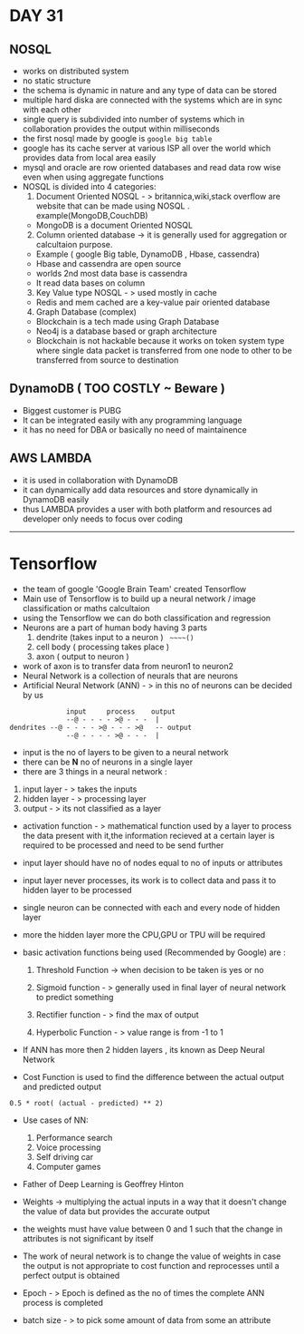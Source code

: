 # DAY 31

## NOSQL
  * works on distributed system
  * no static structure
  * the schema is dynamic in nature and any type of data can be stored
  * multiple hard diska are connected with the systems which are in sync with each other
  * single query is subdivided into number of systems which in collaboration provides the output within milliseconds
  * the first nosql made by google is ```google big table```
  * google has its cache server at various ISP all over the world which provides data from local area easily
  * mysql and oracle are row oriented databases and read data row wise even when using aggregate functions
  * NOSQL is divided into 4 categories:
    1. Document Oriented NOSQL - > britannica,wiki,stack overflow are website that can be made using NOSQL . example(MongoDB,CouchDB)
      * MongoDB is a document Oriented NOSQL
    2. Column oriented database -> it is generally used for aggregation or calcultaion purpose.
      * Example ( google Big table, DynamoDB , Hbase, cassendra)
      * Hbase and cassendra are open source
      * worlds 2nd most data base is cassendra
      * It read data bases on column
    3. Key Value type NOSQL - > used mostly in cache
      * Redis and mem cached are a key-value pair oriented database
    4. Graph Database (complex)
      * Blockchain is a tech made using Graph Database
      * Neo4j is a database based or graph architecture
      * Blockchain is not hackable because it works on token system type where single data packet is transferred from one node to other to be transferred from source to destination

## DynamoDB ( TOO COSTLY ~ Beware )
  * Biggest customer is PUBG
  * It can be integrated easily with any programming language
  * it has no need for DBA or basically no need of maintainence

## AWS LAMBDA
  * it is used in collaboration with DynamoDB
  * it can dynamically add data resources and store dynamically in DynamoDB easily
  * thus LAMBDA provides a user with both platform and resources ad developer only needs to focus over coding
----

# Tensorflow
  * the team of google 'Google Brain Team' created Tensorflow
  * Main use of Tensorflow is to build up a neural network / image classification or maths calcultaion
  * using the Tensorflow we can do both classification and regression
  * Neurons are a part of human body having 3 parts
    1. dendrite (takes input to a neuron )            ``` ~~~~()```
    2. cell body ( processing takes place )
    3. axon ( output to neuron )
  * work of axon is to transfer data from neuron1 to neuron2
  * Neural Network is a collection of neurals that are neurons
  * Artificial Neural Network (ANN) - > in this no of neurons can be decided by us
```
              input     process    output
              --@ - - - - >@ - - -  |
dendrites --@ - - - - >@ - - - >@   -- output
              --@ - - - - >@ - - -  |
```

* input is the no of layers to be given to a neural network
* there can be <b>N</b> no of neurons in a single layer
* there are 3 things in a neural network :
 1. input layer - > takes the inputs
 2. hidden layer - > processing layer
 3. output - > its not classified as a layer


* activation function - > mathematical function used by a layer to process the data present with it,the information recieved at a certain layer is required to be processed and need to be send further
* input layer should have no of nodes equal to no of inputs or attributes
* input layer never processes, its work is to collect data and pass it to hidden layer to be processed
* single neuron can be connected with each and every node of hidden layer
* more the hidden layer more the CPU,GPU or TPU will be required

* basic activation functions being used (Recommended by Google) are :
  1. Threshold Function -> when decision to be taken is yes or no

  2. Sigmoid function - > generally used in final layer of neural network to predict something
  3. Rectifier function - > find the max of output
  4. Hyperbolic Function - > value range is from -1 to 1


* If ANN has more then 2 hidden layers , its known as Deep Neural Network

* Cost Function is used to find the difference between the actual output and predicted output

```
0.5 * root( (actual - predicted) ** 2)
```
* Use cases of NN:
  1. Performance search
  2. Voice processing
  3. Self driving car
  4. Computer games


* Father of Deep Learning is Geoffrey Hinton
* Weights  -> multiplying the actual inputs in a way that it doesn't change the value of data but provides the accurate output
* the weights must have value between 0 and 1 such that the change in attributes is not significant by itself
* The work of neural network is to change the value of weights in case the output is not appropriate to cost function and reprocesses until a perfect output is obtained
* Epoch - > Epoch is defined as the no of times the complete ANN process is completed  
* batch size - > to pick some amount of data from some an attribute

